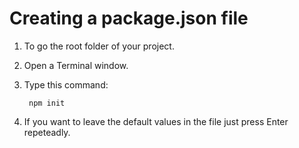 # Creating a package.json file

1. To go the root folder of your project.
1. Open a Terminal window.
1. Type this command:

        npm init

1. If you want to leave the default values in the file just press Enter repeteadly.